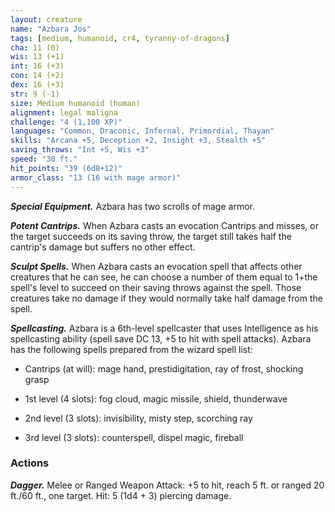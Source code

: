 ```yaml
---
layout: creature
name: "Azbara Jos"
tags: [medium, humanoid, cr4, tyranny-of-dragons]
cha: 11 (0)
wis: 13 (+1)
int: 16 (+3)
con: 14 (+2)
dex: 16 (+3)
str: 9 (-1)
size: Medium humanoid (human)
alignment: legal maligna
challenge: "4 (1,100 XP)"
languages: "Common, Draconic, Infernal, Primordial, Thayan"
skills: "Arcana +5, Deception +2, Insight +3, Stealth +5"
saving_throws: "Int +5, Wis +3"
speed: "30 ft."
hit_points: "39 (6d8+12)"
armor_class: "13 (16 with mage armor)"
---
```


***Special Equipment.*** Azbara has two scrolls of mage armor.

***Potent Cantrips.*** When Azbara casts an evocation Cantrips and misses, or the target succeeds on its saving throw, the target still takes half the cantrip's damage but suffers no other effect.

***Sculpt Spells.*** When Azbara casts an evocation spell that affects other creatures that he can see, he can choose a number of them equal to 1+the spell's level to succeed on their saving throws against the spell. Those creatures take no damage if they would normally take half damage from the spell.

***Spellcasting.*** Azbara is a 6th-level spellcaster that uses Intelligence as his spellcasting ability (spell save DC 13, +5 to hit with spell attacks). Azbara has the following spells prepared from the wizard spell list:

* Cantrips (at will): mage hand, prestidigitation, ray of frost, shocking grasp

* 1st level (4 slots): fog cloud, magic missile, shield, thunderwave

* 2nd level (3 slots): invisibility, misty step, scorching ray

* 3rd level (3 slots): counterspell, dispel magic, fireball

### Actions

***Dagger.*** Melee or Ranged Weapon Attack: +5 to hit, reach 5 ft. or ranged 20 ft./60 ft., one target. Hit: 5 (1d4 + 3) piercing damage.